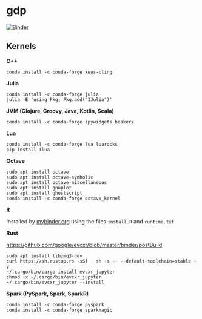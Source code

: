 # gdp

[![Binder](https://mybinder.org/badge_logo.svg)](https://mybinder.org/v2/gh/deeplook/gdp/multikernels?urlpath=lab)

## Kernels

**C++**

```
conda install -c conda-forge xeus-cling
```

**Julia**

```
conda install -c conda-forge julia
julia -E 'using Pkg; Pkg.add("IJulia")'
```

**JVM (Clojure, Groovy, Java, Kotlin, Scala)**

```
conda install -c conda-forge ipywidgets beakerx
```

**Lua**

```
conda install -c conda-forge lua luarocks
pip install ilua
```

**Octave**

```
sudo apt install octave
sudo apt install octave-symbolic
sudo apt install octave-miscellaneous
sudo apt install gnuplot
sudo apt install ghostscript
conda install -c conda-forge octave_kernel
```

**R**

Installed by [mybinder.org](https://mybinder.org) using the files `install.R` and `runtime.txt`.


**Rust**

https://github.com/google/evcxr/blob/master/binder/postBuild

```
sudo apt install libzmq3-dev
curl https://sh.rustup.rs -sSf | sh -s -- --default-toolchain=stable -y
~/.cargo/bin/cargo install evcxr_jupyter
chmod +x ~/.cargo/bin/evcxr_jupyter 
~/.cargo/bin/evcxr_jupyter --install
```

**Spark (PySpark, Spark, SparkR)**

```
conda install -c conda-forge pyspark
conda install -c conda-forge sparkmagic
```
